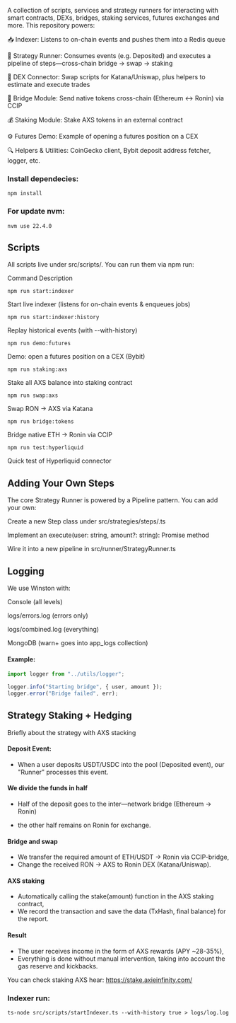 A collection of scripts, services and strategy runners for interacting with smart contracts, DEXs, bridges, staking services, futures exchanges and more. This repository powers:

📥 Indexer: Listens to on-chain events and pushes them into a Redis queue

🤖 Strategy Runner: Consumes events (e.g. Deposited) and executes a pipeline of steps—cross-chain bridge → swap → staking

🔄 DEX Connector: Swap scripts for Katana/Uniswap, plus helpers to estimate and execute trades

🌉 Bridge Module: Send native tokens cross-chain (Ethereum ↔ Ronin) via CCIP

💰 Staking Module: Stake AXS tokens in an external contract

⚙️ Futures Demo: Example of opening a futures position on a CEX

🔍 Helpers & Utilities: CoinGecko client, Bybit deposit address fetcher, logger, etc.


### Install dependecies:
```
npm install
```

### For update nvm:
```
nvm use 22.4.0
```

## Scripts
All scripts live under src/scripts/. You can run them via npm run:


Command	Description
```
npm run start:indexer
```
Start live indexer (listens for on-chain events & enqueues jobs)
```
npm run start:indexer:history
```	
Replay historical events (with --with-history)
```
npm run demo:futures
```	
Demo: open a futures position on a CEX (Bybit)
```
npm run staking:axs
```
Stake all AXS balance into staking contract
```
npm run swap:axs
```	
Swap RON → AXS via Katana
```
npm run bridge:tokens
```	
Bridge native ETH → Ronin via CCIP
```
npm run test:hyperliquid
```	
Quick test of Hyperliquid connector



## Adding Your Own Steps
The core Strategy Runner is powered by a Pipeline pattern. You can add your own:

Create a new Step class under src/strategies/steps/<YourStep>.ts

Implement an execute(user: string, amount?: string): Promise<boolean> method

Wire it into a new pipeline in src/runner/StrategyRunner.ts

## Logging
We use Winston with:

Console (all levels)

logs/errors.log (errors only)

logs/combined.log (everything)

MongoDB (warn+ goes into app_logs collection)

#### Example:
```ts
import logger from "../utils/logger";

logger.info("Starting bridge", { user, amount });
logger.error("Bridge failed", err);
```


## Strategy Staking + Hedging
Briefly about the strategy with AXS stacking

#### Deposit Event:
- When a user deposits USDT/USDC into the pool (Deposited event), our "Runner" processes this event.

#### We divide the funds in half
- Half of the deposit goes to the inter—network bridge (Ethereum → Ronin)

- the other half remains on Ronin for exchange.

#### Bridge and swap
- We transfer the required amount of ETH/USDT → Ronin via CCIP-bridge,
- Change the received RON → AXS to Ronin DEX (Katana/Uniswap).

#### AXS staking
- Automatically calling the stake(amount) function in the AXS staking contract,
- We record the transaction and save the data (TxHash, final balance) for the report.

#### Result
- The user receives income in the form of AXS rewards (APY ~28-35%),
- Everything is done without manual intervention, taking into account the gas reserve and kickbacks.

You can check staking AXS hear:
https://stake.axieinfinity.com/


### Indexer run:
```
ts-node src/scripts/startIndexer.ts --with-history true > logs/log.log
```